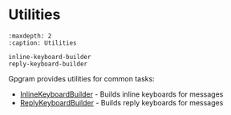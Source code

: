 # Utilities

```{toctree}
:maxdepth: 2
:caption: Utilities

inline-keyboard-builder
reply-keyboard-builder
```

Gpgram provides utilities for common tasks:

- [InlineKeyboardBuilder](inline-keyboard-builder.md) - Builds inline keyboards for messages
- [ReplyKeyboardBuilder](reply-keyboard-builder.md) - Builds reply keyboards for messages
